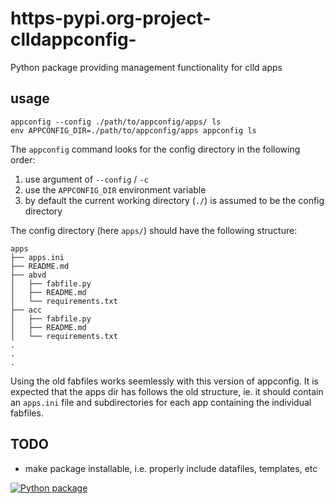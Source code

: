 # https-pypi.org-project-clldappconfig-
Python package providing management functionality for clld apps

## usage

```
appconfig --config ./path/to/appconfig/apps/ ls
env APPCONFIG_DIR=./path/to/appconfig/apps appconfig ls
```

The `appconfig` command looks for the config directory in the following order:
1.  use argument of `--config` / `-c`
2.  use the `APPCONFIG_DIR` environment variable
3.  by default the current working directory (`./`) is assumed to be the config
	directory

The config directory (here `apps/`) should have the following structure:

```
apps
├── apps.ini
├── README.md
├── abvd
│   ├── fabfile.py
│   ├── README.md
│   └── requirements.txt
├── acc
│   ├── fabfile.py
│   ├── README.md
│   └── requirements.txt
.
.
.
```

Using the old fabfiles works seemlessly with this version of appconfig.  It is
expected that the apps dir has follows the old structure, ie. it should contain
an `apps.ini` file and subdirectories for each app containing the individual
fabfiles.

## TODO

* make package installable, i.e. properly include datafiles, templates, etc

[![Python package](https://github.com/dlce-eva/clldappconfig/actions/workflows/tests.yml/badge.svg)](https://github.com/dlce-eva/clldappconfig/actions/workflows/tests.yml)
